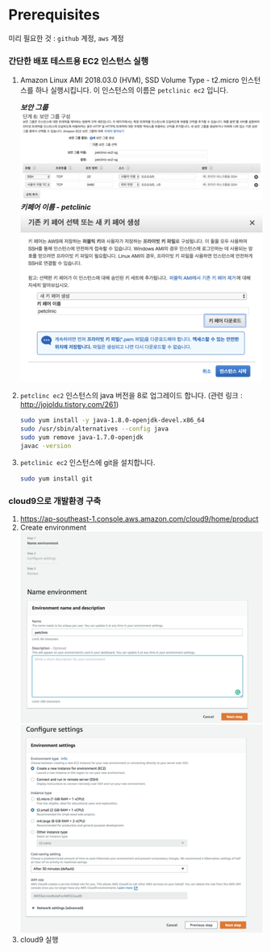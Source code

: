 # Prerequisites

미리 필요한 것 : `github` 계정, `aws` 계정

### 간단한 배포 테스트용 EC2 인스턴스 실행

1. Amazon Linux AMI 2018.03.0 (HVM), SSD Volume Type - t2.micro 인스턴스를 하나 실행시킵니다. 이 인스턴스의 이름은 `petclinic ec2` 입니다. 
    
    ***보안 그룹***
    ![](./images/ec2-sg.png)
    ***키페어 이름 - petclinic***
    ![](./images/ec2-keypair.png)
1. `petclinc ec2` 인스턴스의 java 버전을 8로 업그레이드 합니다. (관련 링크 : http://jojoldu.tistory.com/261)
    ```bash
    sudo yum install -y java-1.8.0-openjdk-devel.x86_64
    sudo /usr/sbin/alternatives --config java
    sudo yum remove java-1.7.0-openjdk
    javac -version
    ```
1. `petclinic ec2` 인스턴스에 git을 설치합니다.
    ```bash
    sudo yum install git
    ```
### cloud9으로 개발환경 구축
1. https://ap-southeast-1.console.aws.amazon.com/cloud9/home/product
1. Create environment
![](./images/cloud9-name.png)
![](./images/cloud9-config.png)
1. cloud9 실행


